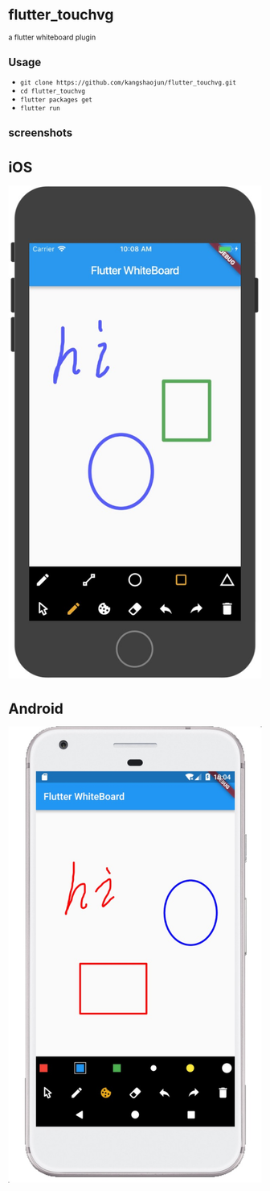 # flutter_touchvg
a flutter whiteboard plugin

## Usage
- `git clone https://github.com/kangshaojun/flutter_touchvg.git`
- `cd flutter_touchvg`
- `flutter packages get`
- `flutter run`

## screenshots
# iOS
![](/screenshots/ios.png)
# Android
![](/screenshots/android.png)